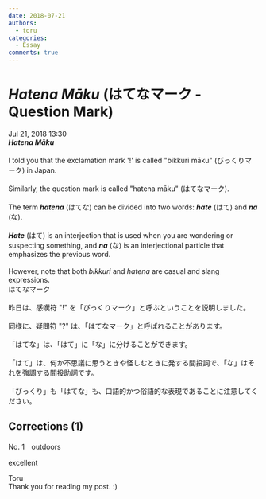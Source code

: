 ```yaml
---
date: 2018-07-21
authors:
  - toru
categories:
  - Essay
comments: true
---
```


# <strong><em>Hatena Māku</strong></em> (はてなマーク - Question Mark)
<div class="date">Jul 21, 2018 13:30</div>
<div id="post"><div id="body_show_ori">
<strong><em>Hatena Māku</strong></em><br/><br/>I told you that the exclamation mark '!' is called "bikkuri māku" (びっくりマーク) in Japan.<br/><br/>Similarly, the question mark is called "hatena māku" (はてなマーク).<br/><br/>The term <strong><em>hatena</em></strong> (はてな) can be divided into two words: <strong><em>hate</em></strong> (はて) and <strong><em>na</em></strong> (な).<br/><br/><strong><em>Hate</em></strong> (はて) is an interjection that is used when you are wondering or suspecting something, and <strong><em>na</em></strong> (な) is an interjectional particle that emphasizes the previous word.<br/><br/>However, note that both <em>bikkuri</em> and <em>hatena</em> are casual and slang expressions.
</div></div>

<!-- more -->

<div id="post_ja"><div id="body_show_mo">
はてなマーク<br/><br/>昨日は、感嘆符 "!" を「びっくりマーク」と呼ぶということを説明しました。<br/><br/>同様に、疑問符 "?" は、「はてなマーク」と呼ばれることがあります。<br/><br/>「はてな」は、「はて」に「な」に分けることができます。<br/><br/>「はて」は、何か不思議に思うときや怪しむときに発する間投詞で、「な」はそれを強調する間投助詞です。<br/><br/>「びっくり」も「はてな」も、口語的かつ俗語的な表現であることに注意してください。
</div></div>

## Corrections (1)
<div id="block"><div class="first_name"> No. 1　<span class="just_name">outdoors</span></div><div id="block2">
<p class="comment_small">
 excellent
</p>

</div><div class="name"><span class="just_name">Toru</span><br>
Thank you for reading my post. :)
</div>
</div>
